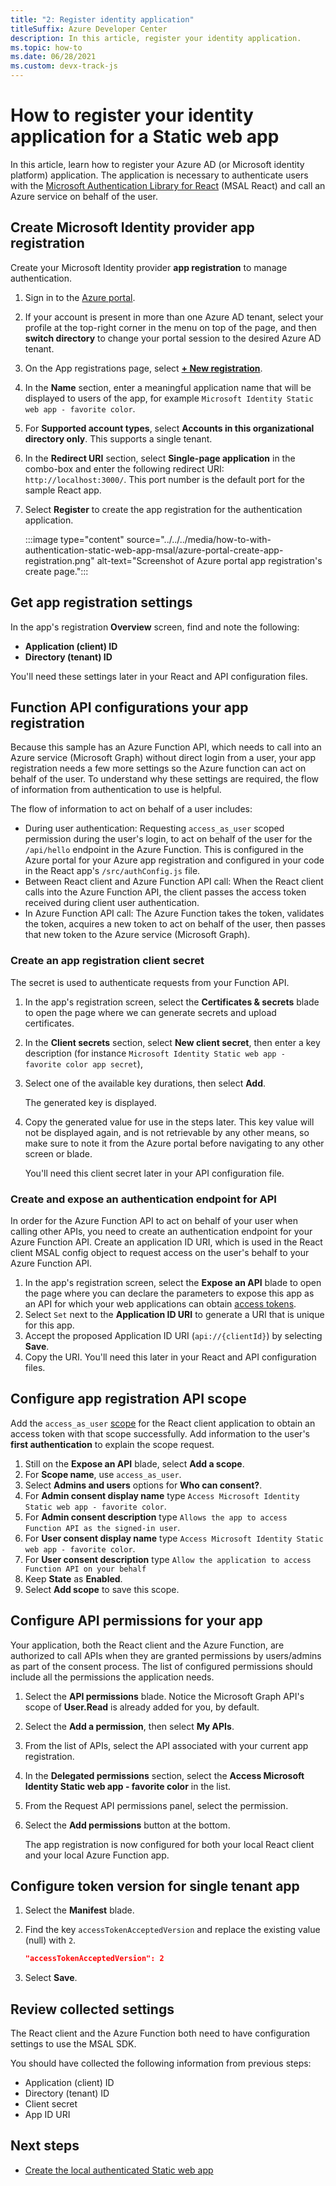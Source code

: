 ```yaml
---
title: "2: Register identity application"
titleSuffix: Azure Developer Center
description: In this article, register your identity application.
ms.topic: how-to
ms.date: 06/28/2021
ms.custom: devx-track-js
---
```


# How to register your identity application for a Static web app

In this article, learn how to register your Azure AD (or Microsoft identity platform) application. The application is necessary to authenticate users with the [Microsoft Authentication Library for React](https://github.com/AzureAD/microsoft-authentication-library-for-js/tree/dev/lib/msal-react) (MSAL React) and call an Azure service on behalf of the user.  

## Create Microsoft Identity provider app registration

Create your Microsoft Identity provider **app registration** to manage authentication. 

1. Sign in to the [Azure portal](https://ms.portal.azure.com/#blade/Microsoft_AAD_IAM/ActiveDirectoryMenuBlade/RegisteredApps).
1. If your account is present in more than one Azure AD tenant, select your profile at the top-right corner in the menu on top of the page, and then **switch directory** to change your portal session to the desired Azure AD tenant.
1. On the App registrations page, select **[+ New registration](https://ms.portal.azure.com/#blade/Microsoft_AAD_IAM/ActiveDirectoryMenuBlade/RegisteredApps)**.
1. In the **Name** section, enter a meaningful application name that will be displayed to users of the app, for example `Microsoft Identity Static web app - favorite color`. 
1. For **Supported account types**, select **Accounts in this organizational directory only**. This supports a single tenant. 
1. In the **Redirect URI** section, select **Single-page application** in the combo-box and enter the following redirect URI: `http://localhost:3000/`. This port number is the default port for the sample React app. 
1. Select **Register** to create the app registration for the authentication application.
   
   :::image type="content" source="../../../media/how-to-with-authentication-static-web-app-msal/azure-portal-create-app-registration.png" alt-text="Screenshot of Azure portal app registration's create page.":::


## Get app registration settings

In the app's registration **Overview** screen, find and note the following:

* **Application (client) ID**
* **Directory (tenant) ID**

You'll need these settings later in your React and API configuration files. 

## Function API configurations your app registration 

Because this sample has an Azure Function API, which needs to call into an Azure service (Microsoft Graph) without direct login from a user, your app registration needs a few more settings so the Azure function can act on behalf of the user. To understand why these settings are required, the flow of information from authentication to use is helpful. 

The flow of information to act on behalf of a user includes:

* During user authentication: Requesting `access_as_user` scoped permission during the user's login, to act on behalf of the user for the `/api/hello` endpoint in the Azure Function. This is configured in the Azure portal for your Azure app registration and configured in your code in the React app's `/src/authConfig.js` file.
* Between React client and Azure Function API call: When the React client calls into the Azure Function API, the client passes the access token received during client user authentication. 
* In Azure Function API call: The Azure Function takes the token, validates the token, acquires a new token to act on behalf of the user, then passes that new token to the Azure service (Microsoft Graph).

### Create an app registration client secret

The secret is used to authenticate requests from your Function API.

1. In the app's registration screen, select the **Certificates & secrets** blade to open the page where we can generate secrets and upload certificates.
1. In the **Client secrets** section, select **New client secret**, then enter a key description (for instance `Microsoft Identity Static web app - favorite color app secret`),
1. Select one of the available key durations, then select **Add**.

    The generated key is displayed. 

1. Copy the generated value for use in the steps later. This key value will not be displayed again, and is not retrievable by any other means, so make sure to note it from the Azure portal before navigating to any other screen or blade.

    You'll need this client secret later in your API configuration file. 

### Create and expose an authentication endpoint for API

In order for the Azure Function API to act on behalf of your user when calling other APIs, you need to create an authentication endpoint for your Azure Function API. Create an application ID URI, which is used in the React client MSAL config object to request access on the user's behalf to your Azure Function API.

1. In the app's registration screen, select the **Expose an API** blade to open the page where you can declare the parameters to expose this app as an API for which your web applications can obtain [access tokens](/azure/active-directory/develop/access-tokens).
1. Select `Set` next to the **Application ID URI** to generate a URI that is unique for this app.
1. Accept the proposed Application ID URI (`api://{clientId}`) by selecting **Save**.
1. Copy the URI. You'll need this later in your React and API configuration files. 

## Configure app registration API scope

Add the `access_as_user` [scope](/azure/active-directory/develop/v2-oauth2-auth-code-flow#request-an-authorization-code) for the React client application to obtain an access token with that scope successfully. Add information to the user's **first authentication** to explain the scope request.

1. Still on the **Expose an API** blade, select **Add a scope**. 
1. For **Scope name**, use `access_as_user`.
1. Select **Admins and users** options for **Who can consent?**.
1. For **Admin consent display name** type `Access Microsoft Identity Static web app - favorite color`.
1. For **Admin consent description** type `Allows the app to access Function API as the signed-in user`.
1. For **User consent display name** type `Access Microsoft Identity Static web app - favorite color`.
1. For **User consent description** type `Allow the application to access Function API on your behalf`
1. Keep **State** as **Enabled**.
1. Select **Add scope** to save this scope.

## Configure API permissions for your app

Your application, both the React client and the Azure Function, are authorized to call APIs when they are granted permissions by users/admins as part of the consent process. The list of configured permissions should include all the permissions the application needs.

1. Select the **API permissions** blade. Notice the Microsoft Graph API's scope of **User.Read** is already added for you, by default. 
1. Select the **Add a permission**, then select **My APIs**.
1. From the list of APIs, select the API associated with your current app registration.
1. In the **Delegated permissions** section, select the **Access Microsoft Identity Static web app - favorite color** in the list. 
1. From the Request API permissions panel, select the permission. 
1. Select the **Add permissions** button at the bottom.

    The app registration is now configured for both your local React client and your local Azure Function app.

## Configure token version for single tenant app

1. Select the **Manifest** blade.
1. Find the key `accessTokenAcceptedVersion` and replace the existing value (null) with `2`.

    ```json
    "accessTokenAcceptedVersion": 2
    ```
1. Select **Save**.

## Review collected settings

The React client and the Azure Function both need to have configuration settings to use the MSAL SDK. 

You should have collected the following information from previous steps:

* Application (client) ID
* Directory (tenant) ID
* Client secret
* App ID URI

## Next steps

* [Create the local authenticated Static web app](configure-source-code-for-msal.md)